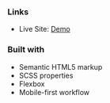 
### Links

- Live Site: [Demo](https://faq-accordion-card-lake-tau.vercel.app/)

### Built with

- Semantic HTML5 markup
- SCSS properties
- Flexbox
- Mobile-first workflow

 
  